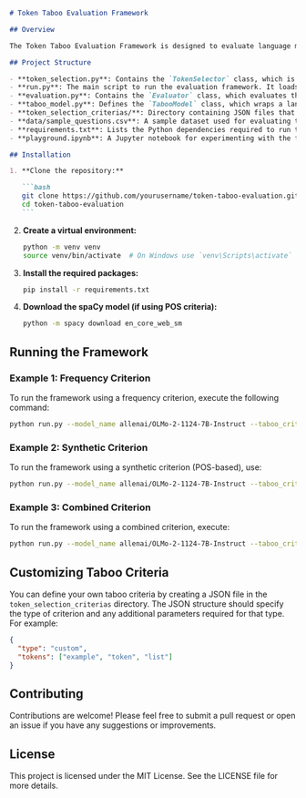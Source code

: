 ````markdown
# Token Taboo Evaluation Framework

## Overview

The Token Taboo Evaluation Framework is designed to evaluate language models by imposing constraints on token generation. This framework allows users to define "taboo" tokens that the model should avoid generating, and then assess the model's performance under these constraints. The framework supports various criteria for selecting taboo tokens, including frequency, part-of-speech (POS), custom lists, and combined criteria.

## Project Structure

- **token_selection.py**: Contains the `TokenSelector` class, which is responsible for selecting taboo tokens based on different criteria.
- **run.py**: The main script to run the evaluation framework. It loads models, tokenizers, and taboo criteria, and performs evaluations.
- **evaluation.py**: Contains the `Evaluator` class, which evaluates the model's performance on reasoning datasets and other tasks.
- **taboo_model.py**: Defines the `TabooModel` class, which wraps a language model to enforce token generation constraints.
- **token_selection_criterias/**: Directory containing JSON files that define different taboo token selection criteria.
- **data/sample_questions.csv**: A sample dataset used for evaluating the model's reasoning capabilities.
- **requirements.txt**: Lists the Python dependencies required to run the project.
- **playground.ipynb**: A Jupyter notebook for experimenting with the framework and testing different components.

## Installation

1. **Clone the repository:**

   ```bash
   git clone https://github.com/yourusername/token-taboo-evaluation.git
   cd token-taboo-evaluation
   ```
````

2. **Create a virtual environment:**

   ```bash
   python -m venv venv
   source venv/bin/activate  # On Windows use `venv\Scripts\activate`
   ```

3. **Install the required packages:**

   ```bash
   pip install -r requirements.txt
   ```

4. **Download the spaCy model (if using POS criteria):**

   ```bash
   python -m spacy download en_core_web_sm
   ```

## Running the Framework

### Example 1: Frequency Criterion

To run the framework using a frequency criterion, execute the following command:

```bash
python run.py --model_name allenai/OLMo-2-1124-7B-Instruct --taboo_criteria token_selection_criterias/frequency_criteria.json --dataset_path data/sample_questions.csv --results_dir results
```

### Example 2: Synthetic Criterion

To run the framework using a synthetic criterion (POS-based), use:

```bash
python run.py --model_name allenai/OLMo-2-1124-7B-Instruct --taboo_criteria token_selection_criterias/pos_criteria.json --dataset_path data/sample_questions.csv --results_dir results
```

### Example 3: Combined Criterion

To run the framework using a combined criterion, execute:

```bash
python run.py --model_name allenai/OLMo-2-1124-7B-Instruct --taboo_criteria token_selection_criterias/combined_criteria.json --dataset_path data/sample_questions.csv --results_dir results
```

## Customizing Taboo Criteria

You can define your own taboo criteria by creating a JSON file in the `token_selection_criterias` directory. The JSON structure should specify the type of criterion and any additional parameters required for that type. For example:

```json
{
  "type": "custom",
  "tokens": ["example", "token", "list"]
}
```

## Contributing

Contributions are welcome! Please feel free to submit a pull request or open an issue if you have any suggestions or improvements.

## License

This project is licensed under the MIT License. See the LICENSE file for more details.

```

```
